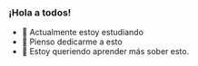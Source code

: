 ### ¡Hola a todos!
- 🌱 Actualmente estoy estudiando 
- 👯 Pienso dedicarme a esto
- 🤔 Estoy queriendo aprender más sober esto.
